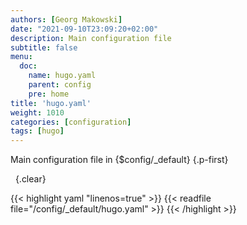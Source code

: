 ```yaml
---
authors: [Georg Makowski]
date: "2021-09-10T23:09:20+02:00"
description: Main configuration file
subtitle: false
menu:
  doc:
    name: hugo.yaml
    parent: config
    pre: home
title: 'hugo.yaml'
weight: 1010
categories: [configuration]
tags: [hugo]
---
```


Main configuration file in {$config/_default}
{.p-first}<!--more-->

&nbsp;
{.clear}

{{< highlight yaml "linenos=true" >}}
{{< readfile file="/config/_default/hugo.yaml" >}}
{{< /highlight >}}
